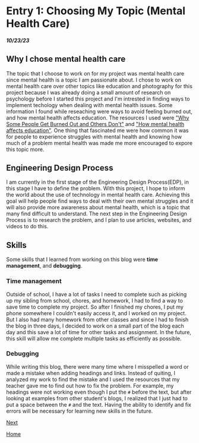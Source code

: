 # Entry 1: Choosing My Topic (Mental Health Care)
##### 10/23/23

## Why I chose mental health care
The topic that I choose to work on for my project was mental health care since mental health is a topic I am passionate about. I chose to work on mental health care over other topics like education and photography for this project because I was already doing a small amount of research on psychology before I started this project and I'm intrested in finding ways to implement techology when dealing with mental health issues. Some information I found while reseaching were ways to avoid feeling burned out, and how mental health affects education. The resources I used were ["Why Some People Get Burned Out and Others Don't"](https://hbr.org/2016/11/why-some-people-get-burned-out-and-others-dont) and ["How mental health affects education"](https://shawmind.org/how-mental-health-affects-education/). One thing that fascinated me were how common it was for people to experience struggles with mental health and knowing how much of a problem mental health was made me more encouraged to expore this topic more.

## Engineering Design Process
I am currently in the first stage of the Engineering Design Process(EDP), in this stage I have to define the problem. With this project, I hope to inform the world about the use of technology in mental health care. Achieving this goal will help people find ways to deal with their own mental struggles and it will also provide more awareness about mental health, which is a topic that many find difficult to understand. The next step in the Engineering Design Process is to research the problem, and I plan to use articles, websites, and videos to do this.

## Skills
Some skills that I learned from working on this blog were **time management**, and **debugging**.

### Time management
Outside of school, I have a lot of tasks I need to complete such as picking up my sibling from school, chores, and homework, I had to find a way to save time to complete my project. So after I finished my chores, I put my phone somewhere I couldn't easily access it, and I worked on my project. But I also had many homework from other classes and since I had to finish the blog in three days, I decided to work on a small part of the blog each day and this save a lot of time for other tasks and assignment. In the future, this skill will allow me complete multiple tasks as efficiently as possible.

### Debugging
While writing this blog, there were many time where I misspelled a word or made a mistake when adding headings and links. Instead of quiting, I analyzed my work to find the mistake and I used the resources that my teacher gave me to find out how to fix the problem. For example, my headings were not working even though I put the `#` before the text, but after looking at examples from other student's blogs, I realized that I just had to put a space between the `#` and the text. Having the ability to identify and fix errors will be necessary for learning new skills in the future.

[Next](entry02.md)

[Home](../README.md)
